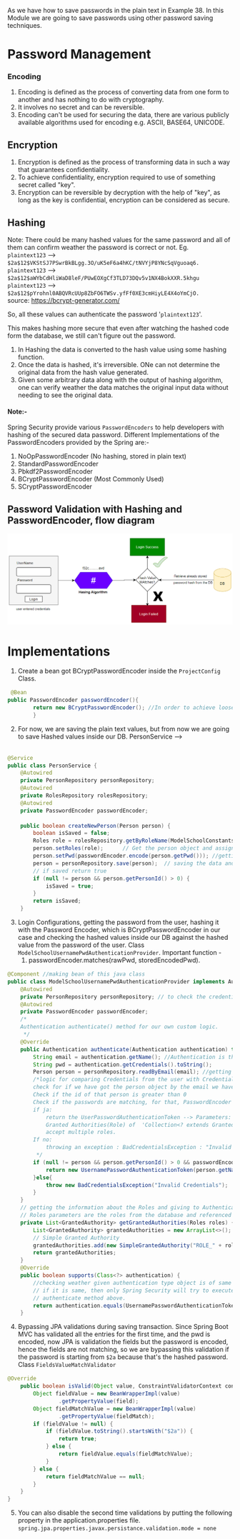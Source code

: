 As we have how to save passwords in the plain text in Example 38. In this Module we are going to save passwords using
other password saving techniques.

# Password Management

### Encoding

1. Encoding is defined as the process of converting data from one form to another and has nothing to do with
   cryptography.
2. It involves no secret and can be reversible.
3. Encoding can't be used for securing the data, there are various publicly available algorithms used for encoding e.g.
   ASCII, BASE64, UNICODE.

## Encryption

1. Encryption is defined as the process of transforming data in such a way that guarantees confidentiality.
2. To achieve confidentiality, encryption required to use of something secret called "key".
3. Encryption can be reversible by decryption with the help of "key", as long as the key is confidential, encryption can
   be considered as secure.

## Hashing

Note: There could be many hashed values for the same password and all of them can confirm weather the password is
correct or not. Eg.<br>
``plaintext123`` --> ``$2a$12$VKStSJ7PSwrBkBLgg.3O/uK5eF6a4hKC/tNVYjP8YNcSqVguoaq6.`` <br>
``plaintext123`` --> ``$2a$12$aWYbCdHliWaD8leF/PUwEOXgCf3TLD73DQv5v1NX4BokXXR.5khgu`` <br>
``plaintext123`` --> ``$2a$12$pYrohnl0ABQVRcUUp8ZbFO6TWSv.yfFf0XE3cmHiyLE4X4oYmCjO.`` <br>
source: https://bcrypt-generator.com/  <br>

So, all these values can authenticate the password '``plaintext123``'. <br>

This makes hashing more secure that even after watching the hashed code form the database, we still can't figure out the
password.

1. In Hashing the data is converted to the hash value using some hashing function.
2. Once the data is hashed, it's irreversible. ONe can not determine the original data from the hash value generated.
3. Given some arbitrary data along with the output of hashing algorithm, one can verify weather the data matches the
   original input data without needing to see the original data.

#### Note:-

Spring Security provide various ``PasswordEncoders`` to help developers with hashing of the secured data password.
Different Implementations of the PasswordEncoders provided by the Spring are:-

1. NoOpPasswordEncoder (No hashing, stored in plain text)
2. StandardPasswordEncoder
3. Pbkdf2PasswordEncoder
4. BCryptPasswordEncoder (Most Commonly Used)
5. SCryptPasswordEncoder

## Password Validation with Hashing and PasswordEncoder, flow diagram

![img_2.png](img_2.png)

# Implementations

1. Create a bean got BCryptPasswordEncoder inside the ``ProjectConfig`` Class.

````java
 @Bean
public PasswordEncoder passwordEncoder(){
        return new BCryptPasswordEncoder(); //In order to achieve loose coupling 
        }
````

2. For now, we are saving the plain text values, but from now we are going to save Hashed values inside our DB.
   PersonService -->

````java

@Service
public class PersonService {
    @Autowired
    private PersonRepository personRepository;
    @Autowired
    private RolesRepository rolesRepository;
    @Autowired
    private PasswordEncoder passwordEncoder;

    public boolean createNewPerson(Person person) {
        boolean isSaved = false;
        Roles role = rolesRepository.getByRoleName(ModelSchoolConstants.STUDENT_ROLE); // Role from the DB or its entity
        person.setRoles(role);      // Get the person object and assign the role
        person.setPwd(passwordEncoder.encode(person.getPwd())); //getting the plain text password from the object and decoding it.
        person = personRepository.save(person);  // saving the data and hashed password. 
        // if saved return true
        if (null != person && person.getPersonId() > 0) {
            isSaved = true;
        }
        return isSaved;
    }
````

3. Login Configurations, getting the password from the user, hashing it with the Password Encoder, which is
   BCryptPasswordEncoder in our case and checking the hashed values inside our DB against the hashed value from the
   password of the user. Class ``ModelSchoolUsernamePwdAuthenticationProvider``. Important function -
    1. passwordEncoder.matches(rawPwd, storedEncodedPwd).

````java
@Component //making bean of this java class
public class ModelSchoolUsernamePwdAuthenticationProvider implements AuthenticationProvider {
    @Autowired
    private PersonRepository personRepository; // to check the credentials from the DB
    @Autowired
    private PasswordEncoder passwordEncoder;
    /*
    Authentication authenticate() method for our own custom logic.
     */
    @Override
    public Authentication authenticate(Authentication authentication) throws AuthenticationException {
        String email = authentication.getName(); //Authentication is the object from the User LogIn page : here we are getting an Email from that authentication method
        String pwd = authentication.getCredentials().toString();
        Person person = personRepository.readByEmail(email); //getting person object by providing the email, readByEmail: Derived by Query in Person Repo
        /*logic for comparing Credentials from the user with Credentials present in the DB
        check for if we have got the person object by the email we have provided.
        Check if the id of that person is greater than 0
        Check if the passwords are matching, for that, PasswordEncoder has matches(raw, encoded) method.
        if ja:
            return the UserPasswordAuthenticationToken --> Parameters: Name, Password, and Granted Authorities(Role)
            Granted Authorities(Role) of  'Collection<? extends GrantedAuthority> authorities' type, List because it can
            accept multiple roles.
        If no:
            throwing an exception : BadCredentialsException : "Invalid Credentials"
         */
        if (null != person && person.getPersonId() > 0 && passwordEncoder.matches(pwd, person.getPwd())){
            return new UsernamePasswordAuthenticationToken(person.getName(), null, getGrantedAuthorities(person.getRoles()));
        }else{
            throw new BadCredentialsException("Invalid Credentials");
        }
    }
    // getting the information about the Roles and giving to Authentication object in a way that Spring Security can understand.
    // Roles parameters are the roles from the database and referenced to Roles POJO class
    private List<GrantedAuthority> getGrantedAuthorities(Roles roles) {
        List<GrantedAuthority> grantedAuthorities = new ArrayList<>();
        // Simple Granted Authority
        grantedAuthorities.add(new SimpleGrantedAuthority("ROLE_" + roles.getRoleName())); //Methods from the Roles class
        return grantedAuthorities;
    }
    @Override
    public boolean supports(Class<?> authentication) {
        //checking weather given authentication type object is of same data type UsernamePasswordAuthenticationToken?
        // if it is same, then only Spring Security will try to execute our business logic, that we have written in our
        // authenticate method above.
        return authentication.equals(UsernamePasswordAuthenticationToken.class);
    }
````
4. Bypassing JPA validations during saving transaction. Since Spring Boot MVC has validated all the entries for the
first time, and the pwd is encoded, now JPA is validation the fields but the password is encoded, hence the
fields are not matching, so we are bypassing this validation if the password is starting from ``$2a`` because
that's the hashed password. Class ``FieldsValueMatchValidator``

````java
@Override
    public boolean isValid(Object value, ConstraintValidatorContext context) {
        Object fieldValue = new BeanWrapperImpl(value)
                .getPropertyValue(field);
        Object fieldMatchValue = new BeanWrapperImpl(value)
                .getPropertyValue(fieldMatch);
        if (fieldValue != null) {
            if (fieldValue.toString().startsWith("$2a")) {
                return true;
            } else {
                return fieldValue.equals(fieldMatchValue);
            }
        } else {
            return fieldMatchValue == null;
        }
    }
}
````

5. You can also disable the second time validations by putting the following property in the application.properties file.
``spring.jpa.properties.javax.persistance.validation.mode = none``




